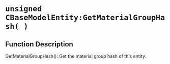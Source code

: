 # `unsigned CBaseModelEntity:GetMaterialGroupHash( )`
## Function Description
GetMaterialGroupHash(): Get the material group hash of this entity.
